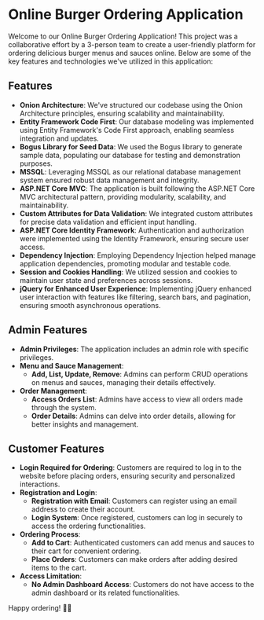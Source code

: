 # Online Burger Ordering Application

Welcome to our Online Burger Ordering Application! This project was a collaborative effort by a 3-person team to create a user-friendly platform for ordering delicious burger menus and sauces online. Below are some of the key features and technologies we've utilized in this application:

## Features

-   **Onion Architecture**: We've structured our codebase using the Onion Architecture principles, ensuring scalability and maintainability.
-   **Entity Framework Code First**: Our database modeling was implemented using Entity Framework's Code First approach, enabling seamless integration and updates.
-   **Bogus Library for Seed Data**: We used the Bogus library to generate sample data, populating our database for testing and demonstration purposes.
-   **MSSQL**: Leveraging MSSQL as our relational database management system ensured robust data management and integrity.
-   **ASP.NET Core MVC**: The application is built following the ASP.NET Core MVC architectural pattern, providing modularity, scalability, and maintainability.
-   **Custom Attributes for Data Validation**: We integrated custom attributes for precise data validation and efficient input handling.
-   **ASP.NET Core Identity Framework**: Authentication and authorization were implemented using the Identity Framework, ensuring secure user access.
-   **Dependency Injection**: Employing Dependency Injection helped manage application dependencies, promoting modular and testable code.
-   **Session and Cookies Handling**: We utilized session and cookies to maintain user state and preferences across sessions.
-   **jQuery for Enhanced User Experience**: Implementing jQuery enhanced user interaction with features like filtering, search bars, and pagination, ensuring smooth asynchronous operations.

## Admin Features

-   **Admin Privileges**: The application includes an admin role with specific privileges.
-   **Menu and Sauce Management**:
    -   **Add, List, Update, Remove**: Admins can perform CRUD operations on menus and sauces, managing their details effectively.
-   **Order Management**:
    -   **Access Orders List**: Admins have access to view all orders made through the system.
    -   **Order Details**: Admins can delve into order details, allowing for better insights and management.

## Customer Features

-   **Login Required for Ordering**: Customers are required to log in to the website before placing orders, ensuring security and personalized interactions.
-   **Registration and Login**:
    -   **Registration with Email**: Customers can register using an email address to create their account.
    -   **Login System**: Once registered, customers can log in securely to access the ordering functionalities.
-   **Ordering Process**:
    -   **Add to Cart**: Authenticated customers can add menus and sauces to their cart for convenient ordering.
    -   **Place Orders**: Customers can make orders after adding desired items to the cart.
-   **Access Limitation**:
    -   **No Admin Dashboard Access**: Customers do not have access to the admin dashboard or its related functionalities.

Happy ordering! 🍔🛒
